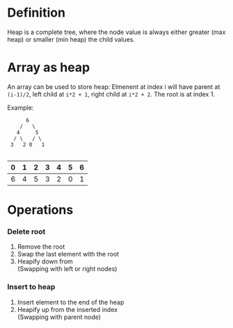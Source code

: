 # Definition
Heap is a complete tree, where the node value is always either greater (max heap) or smaller (min heap) the child values.

# Array as heap
An array can be used to store heap: Elmenent at index i will have parent at `(i-1)/2`, left child at `i*2 + 1`, right child at `i*2 + 2`. The root is at index 1.

Example:

```
      6
    /   \
   4     5
  / \   / \
 3   2 0   1


```
|0|1|2|3|4|5|6|
|-|-|-|-|-|-|-|
|6|4|5|3|2|0|1|

# Operations

### Delete root
1. Remove the root
2. Swap the last element with the root
3. Heapify down from  
  (Swapping with left or right nodes)

### Insert to heap
1. Insert element to the end of the heap
2. Heapify up from the inserted index     
  (Swapping with parent node)